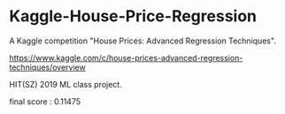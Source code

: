 # Kaggle-House-Price-Regression

A Kaggle competition "House Prices: Advanced Regression Techniques".

https://www.kaggle.com/c/house-prices-advanced-regression-techniques/overview

HIT(SZ) 2019 ML class project.

final score : 0.11475
